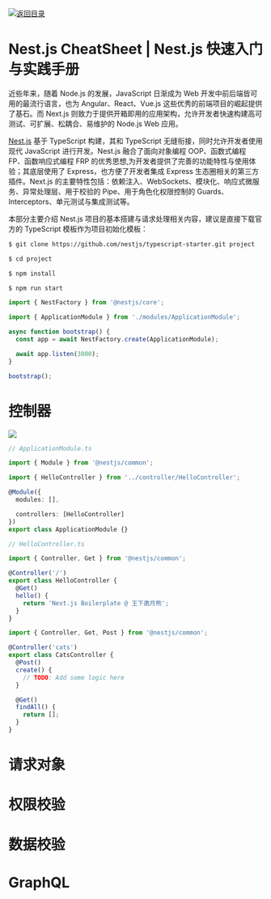 [![返回目录](https://parg.co/UCb)](https://github.com/wxyyxc1992/Awesome-CheatSheets)

# Nest.js CheatSheet | Nest.js 快速入门与实践手册

近些年来，随着 Node.js 的发展，JavaScript 日渐成为 Web 开发中前后端皆可用的最流行语言，也为 Angular、React、Vue.js 这些优秀的前端项目的崛起提供了基石。而 Next.js 则致力于提供开箱即用的应用架构，允许开发者快速构建高可测试、可扩展、松耦合、易维护的 Node.js Web 应用。

[Nest.js](https://docs.nestjs.com/) 基于 TypeScript 构建，其和 TypeScript 无缝衔接，同时允许开发者使用现代 JavaScript 进行开发。Nest.js 融合了面向对象编程 OOP、函数式编程 FP、函数响应式编程 FRP 的优秀思想,为开发者提供了完善的功能特性与使用体验；其底层使用了 Express，也方便了开发者集成 Express 生态圈相关的第三方插件。Next.js 的主要特性包括：依赖注入、WebSockets、模块化、响应式微服务、异常处理层、用于校验的 Pipe、用于角色化权限控制的 Guards、Interceptors、单元测试与集成测试等。

本部分主要介绍 Nest.js 项目的基本搭建与请求处理相关内容，建议是直接下载官方的 TypeScript 模板作为项目初始化模板：

```sh
$ git clone https://github.com/nestjs/typescript-starter.git project

$ cd project

$ npm install

$ npm run start
```

```ts
import { NestFactory } from '@nestjs/core';

import { ApplicationModule } from './modules/ApplicationModule';

async function bootstrap() {
  const app = await NestFactory.create(ApplicationModule);

  await app.listen(3000);
}

bootstrap();
```

# 控制器

![](https://docs.nestjs.com/assets/Controllers_1.png)

```ts
// ApplicationModule.ts

import { Module } from '@nestjs/common';

import { HelloController } from '../controller/HelloController';

@Module({
  modules: [],

  controllers: [HelloController]
})
export class ApplicationModule {}
```

```ts
// HelloController.ts

import { Controller, Get } from '@nestjs/common';

@Controller('/')
export class HelloController {
  @Get()
  hello() {
    return 'Next.js Boilerplate @ 王下邀月熊';
  }
}
```

```ts
import { Controller, Get, Post } from '@nestjs/common';

@Controller('cats')
export class CatsController {
  @Post()
  create() {
    // TODO: Add some logic here
  }

  @Get()
  findAll() {
    return [];
  }
}
```

# 请求对象

# 权限校验

# 数据校验

# GraphQL
